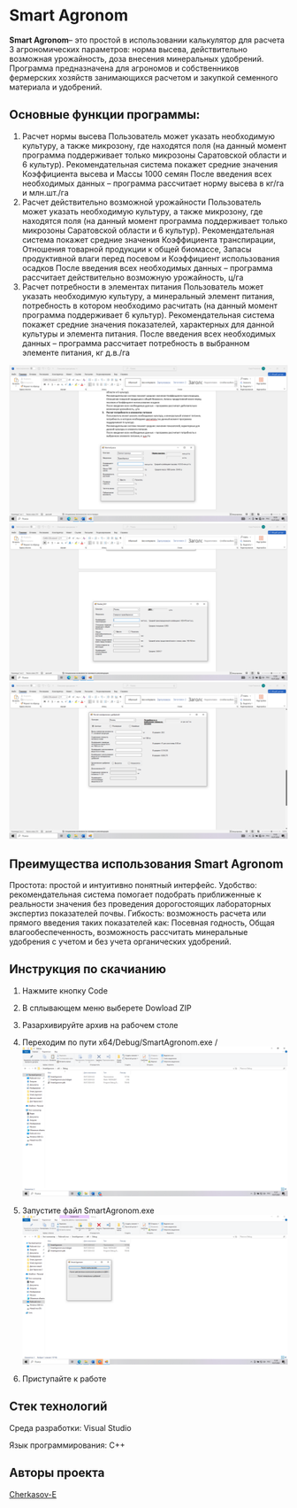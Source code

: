 # Smart Agronom
**Smart Agronom**– это простой в использовании калькулятор для расчета 3 агрономических параметров: норма высева, действительно возможная урожайность, доза внесения минеральных удобрений. Программа предназначена для агрономов и собственников фермерских хозяйств занимающихся расчетом и закупкой семенного материала и удобрений.
## Основные функции программы:
1.	Расчет нормы высева
Пользователь может указать необходимую культуру, а также микрозону, где находятся поля (на данный момент программа поддерживает только микрозоны Саратовской области и 6 культур). 
Рекомендательная система покажет средние значения Коэффициента высева и Массы 1000 семян
После введения всех необходимых данных – программа рассчитает норму высева в кг/га и млн.шт./га
2.	Расчет действительно возможной урожайности
Пользователь может указать необходимую культуру, а также микрозону, где находятся поля (на данный момент программа поддерживает только микрозоны Саратовской области и 6 культур). 
Рекомендательная система покажет средние значения Коэффициента транспирации, Отношения товарной продукции к общей биомассе, Запасы продуктивной влаги перед посевом и Коэффициент использования осадков
После введения всех необходимых данных – программа рассчитает действительно возможную урожайность, ц/га
3.	Расчет потребности в элементах питания
Пользователь может указать необходимую культуру, а минеральный элемент питания, потребность в котором необходимо расчитать (на данный момент программа поддерживает 6 культур). 
Рекомендательная система покажет средние значения показателей, характерных для данной культуры и элемента питания.
После введения всех необходимых данных – программа рассчитает потребность в выбранном элементе питания, кг д.в./га
 
 
 ![alt text](assets/1.png)
 ![alt text](assets/2.png)
 ![alt text](assets/3.png)

## Преимущества использования Smart Agronom
Простота: простой и интуитивно понятный интерфейс.
Удобство: рекомендательная система помогает подобрать приближенные к реальности значения без проведения дорогостоящих лабораторных экспертиз показателей почвы.
Гибкость: возможность расчета или прямого введения таких показателей как: Посевная годность, Общая влагообеспеченность, возможность рассчитать минеральные удобрения с учетом и без учета органических удобрений.
## Инструкция по скачианию
1.	Нажмите кнопку Code
2.	В сплывающем меню выберете Dowload ZIP
3.	Разархивируйте архив на рабочем столе
4.	Переходим по пути x64/Debug/SmartAgronom.exe /
  ![alt text](assets/4.png)

5.	Запустите файл SmartAgronom.exe
  ![alt text](assets/5.png)

6.	Приступайте к работе

## Стек технологий
Среда разработки: Visual Studio

Язык программирования: С++

## Авторы проекта
[Cherkasov-E](https://github.com/Cherkasov-E)



